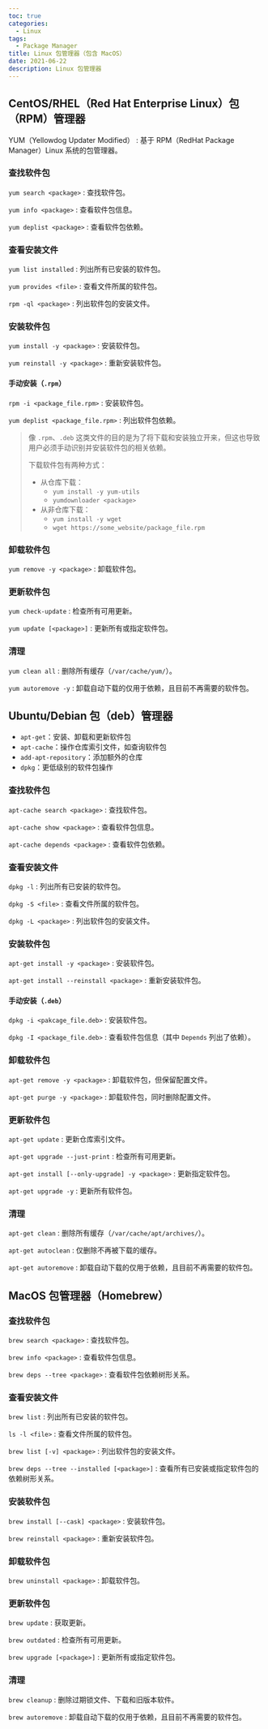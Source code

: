 ```yaml
---
toc: true
categories:
  - Linux
tags:
  - Package Manager
title: Linux 包管理器（包含 MacOS）
date: 2021-06-22
description: Linux 包管理器
---
```


## CentOS/RHEL（Red Hat Enterprise Linux）包（RPM）管理器

YUM（Yellowdog Updater Modified）
:  基于 RPM（RedHat Package Manager）Linux 系统的包管理器。

### 查找软件包

`yum search <package>`
:  查找软件包。

`yum info <package>`
:  查看软件包信息。

`yum deplist <package>`
:  查看软件包依赖。

<!--more-->

### 查看安装文件

`yum list installed`
:  列出所有已安装的软件包。

`yum provides <file>`
:  查看文件所属的软件包。

`rpm -ql <package>`
:  列出软件包的安装文件。

### 安装软件包

`yum install -y <package>`
:  安装软件包。

`yum reinstall -y <package>`
:  重新安装软件包。

#### 手动安装（`.rpm`）

`rpm -i <package_file.rpm>`
:  安装软件包。

`yum deplist <package_file.rpm>`
:  列出软件包依赖。

> 像 `.rpm`、`.deb` 这类文件的目的是为了将下载和安装独立开来，但这也导致用户必须手动识别并安装软件包的相关依赖。
> 
> 下载软件包有两种方式：
> 
> - 从仓库下载：
>     - `yum install -y yum-utils`
>     - `yumdownloader <package>`
> - 从非仓库下载：
>     - `yum install -y wget`
>     - `wget https://some_website/package_file.rpm`

### 卸载软件包

`yum remove -y <package>`
:  卸载软件包。

### 更新软件包

`yum check-update`
:  检查所有可用更新。

`yum update [<package>]`
:  更新所有或指定软件包。

### 清理

`yum clean all`
:  删除所有缓存（`/var/cache/yum/`）。

`yum autoremove -y`
:  卸载自动下载的仅用于依赖，且目前不再需要的软件包。

## Ubuntu/Debian 包（deb）管理器

- `apt-get`：安装、卸载和更新软件包
- `apt-cache`：操作仓库索引文件，如查询软件包
- `add-apt-repository`：添加额外的仓库
- `dpkg`：更低级别的软件包操作

### 查找软件包

`apt-cache search <package>`
:  查找软件包。

`apt-cache show <package>`
:  查看软件包信息。

`apt-cache depends <package>`
:  查看软件包依赖。

### 查看安装文件

`dpkg -l`
:  列出所有已安装的软件包。

`dpkg -S <file>`
:  查看文件所属的软件包。

`dpkg -L <package>`
:  列出软件包的安装文件。

### 安装软件包

`apt-get install -y <package>`
:  安装软件包。

`apt-get install --reinstall <package>`
:  重新安装软件包。

#### 手动安装（`.deb`）

`dpkg -i <pakcage_file.deb>`
:  安装软件包。

`dpkg -I <package_file.deb>`
:  查看软件包信息（其中 `Depends` 列出了依赖）。

### 卸载软件包

`apt-get remove -y <package>`
:  卸载软件包，但保留配置文件。

`apt-get purge -y <package>`
:  卸载软件包，同时删除配置文件。

### 更新软件包

`apt-get update`
:  更新仓库索引文件。

`apt-get upgrade --just-print`
:  检查所有可用更新。

`apt-get install [--only-upgrade] -y <package>`
:  更新指定软件包。

`apt-get upgrade -y`
:  更新所有软件包。

### 清理

`apt-get clean`
:  删除所有缓存（`/var/cache/apt/archives/`）。

`apt-get autoclean`
:  仅删除不再被下载的缓存。

`apt-get autoremove`
:  卸载自动下载的仅用于依赖，且目前不再需要的软件包。

## MacOS 包管理器（Homebrew）

### 查找软件包

`brew search <package>`
:  查找软件包。

`brew info <package>`
:  查看软件包信息。

`brew deps --tree <package>`
:  查看软件包依赖树形关系。

### 查看安装文件

`brew list`
:  列出所有已安装的软件包。

`ls -l <file>`
:  查看文件所属的软件包。

`brew list [-v] <package>`
:  列出软件包的安装文件。

`brew deps --tree --installed [<package>]`
:  查看所有已安装或指定软件包的依赖树形关系。

### 安装软件包

`brew install [--cask] <package>`
:  安装软件包。

`brew reinstall <package>`
:  重新安装软件包。

### 卸载软件包

`brew uninstall <package>`
:  卸载软件包。

### 更新软件包

`brew update`
:  获取更新。

`brew outdated`
:  检查所有可用更新。

`brew upgrade [<package>]`
:  更新所有或指定软件包。

### 清理

`brew cleanup`
:  删除过期锁文件、下载和旧版本软件。

`brew autoremove`
:  卸载自动下载的仅用于依赖，且目前不再需要的软件包。
